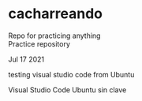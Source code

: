 # cacharreando
Repo for practicing anything  
Practice repository

Jul 17 2021

testing visual studio code from Ubuntu

Visual Studio Code Ubuntu sin clave
